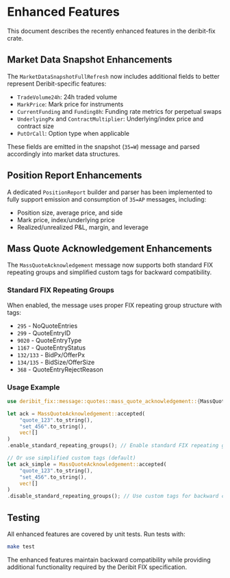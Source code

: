 # Enhanced Features

This document describes the recently enhanced features in the deribit-fix crate.

## Market Data Snapshot Enhancements

The `MarketDataSnapshotFullRefresh` now includes additional fields to better represent Deribit-specific features:

- `TradeVolume24h`: 24h traded volume
- `MarkPrice`: Mark price for instruments
- `CurrentFunding` and `Funding8h`: Funding rate metrics for perpetual swaps
- `UnderlyingPx` and `ContractMultiplier`: Underlying/index price and contract size
- `PutOrCall`: Option type when applicable

These fields are emitted in the snapshot (`35=W`) message and parsed accordingly into market data structures.

## Position Report Enhancements

A dedicated `PositionReport` builder and parser has been implemented to fully support emission and consumption of `35=AP` messages, including:

- Position size, average price, and side
- Mark price, index/underlying price
- Realized/unrealized P&L, margin, and leverage

## Mass Quote Acknowledgement Enhancements

The `MassQuoteAcknowledgement` message now supports both standard FIX repeating groups and simplified custom tags for backward compatibility.

### Standard FIX Repeating Groups

When enabled, the message uses proper FIX repeating group structure with tags:
- `295` - NoQuoteEntries 
- `299` - QuoteEntryID
- `9020` - QuoteEntryType
- `1167` - QuoteEntryStatus
- `132/133` - BidPx/OfferPx
- `134/135` - BidSize/OfferSize
- `368` - QuoteEntryRejectReason

### Usage Example

```rust
use deribit_fix::message::quotes::mass_quote_acknowledgement::{MassQuoteAcknowledgement, QuoteAckStatus};

let ack = MassQuoteAcknowledgement::accepted(
    "quote_123".to_string(),
    "set_456".to_string(), 
    vec![]
)
.enable_standard_repeating_groups(); // Enable standard FIX repeating groups

// Or use simplified custom tags (default)
let ack_simple = MassQuoteAcknowledgement::accepted(
    "quote_123".to_string(),
    "set_456".to_string(),
    vec![]
)
.disable_standard_repeating_groups(); // Use custom tags for backward compatibility
```

## Testing

All enhanced features are covered by unit tests. Run tests with:

```bash
make test
```

The enhanced features maintain backward compatibility while providing additional functionality required by the Deribit FIX specification.